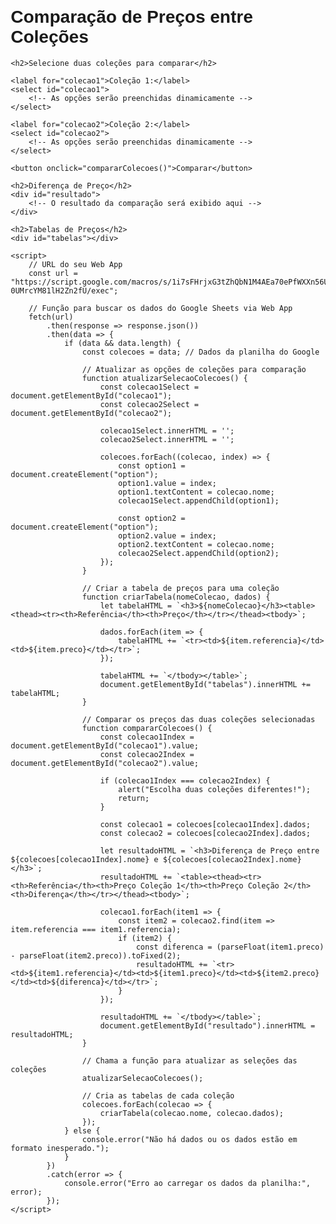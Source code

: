 <!DOCTYPE html>
<html lang="pt-br">
<head>
    <meta charset="UTF-8">
    <meta name="viewport" content="width=device-width, initial-scale=1.0">
    <title>Comparação de Preços - Coleções</title>
    <style>
        body {
            font-family: Arial, sans-serif;
            margin: 20px;
        }
        table {
            width: 100%;
            border-collapse: collapse;
            margin-top: 20px;
        }
        table, th, td {
            border: 1px solid black;
        }
        th, td {
            padding: 8px;
            text-align: center;
        }
        select, button {
            padding: 10px;
            margin: 10px;
        }
    </style>
</head>
<body>
    <h1>Comparação de Preços entre Coleções</h1>

    <h2>Selecione duas coleções para comparar</h2>

    <label for="colecao1">Coleção 1:</label>
    <select id="colecao1">
        <!-- As opções serão preenchidas dinamicamente -->
    </select>

    <label for="colecao2">Coleção 2:</label>
    <select id="colecao2">
        <!-- As opções serão preenchidas dinamicamente -->
    </select>

    <button onclick="compararColecoes()">Comparar</button>

    <h2>Diferença de Preço</h2>
    <div id="resultado">
        <!-- O resultado da comparação será exibido aqui -->
    </div>

    <h2>Tabelas de Preços</h2>
    <div id="tabelas"></div>

    <script>
        // URL do seu Web App
        const url = "https://script.google.com/macros/s/1i7sFHrjxG3tZhQbN1M4AEa70ePfWXXn56UzOia-0UMrcYM81lH2Zn2fU/exec";

        // Função para buscar os dados do Google Sheets via Web App
        fetch(url)
            .then(response => response.json())
            .then(data => {
                if (data && data.length) {
                    const colecoes = data; // Dados da planilha do Google

                    // Atualizar as opções de coleções para comparação
                    function atualizarSelecaoColecoes() {
                        const colecao1Select = document.getElementById("colecao1");
                        const colecao2Select = document.getElementById("colecao2");

                        colecao1Select.innerHTML = '';
                        colecao2Select.innerHTML = '';

                        colecoes.forEach((colecao, index) => {
                            const option1 = document.createElement("option");
                            option1.value = index;
                            option1.textContent = colecao.nome;
                            colecao1Select.appendChild(option1);

                            const option2 = document.createElement("option");
                            option2.value = index;
                            option2.textContent = colecao.nome;
                            colecao2Select.appendChild(option2);
                        });
                    }

                    // Criar a tabela de preços para uma coleção
                    function criarTabela(nomeColecao, dados) {
                        let tabelaHTML = `<h3>${nomeColecao}</h3><table><thead><tr><th>Referência</th><th>Preço</th></tr></thead><tbody>`;
                        
                        dados.forEach(item => {
                            tabelaHTML += `<tr><td>${item.referencia}</td><td>${item.preco}</td></tr>`;
                        });

                        tabelaHTML += `</tbody></table>`;
                        document.getElementById("tabelas").innerHTML += tabelaHTML;
                    }

                    // Comparar os preços das duas coleções selecionadas
                    function compararColecoes() {
                        const colecao1Index = document.getElementById("colecao1").value;
                        const colecao2Index = document.getElementById("colecao2").value;

                        if (colecao1Index === colecao2Index) {
                            alert("Escolha duas coleções diferentes!");
                            return;
                        }

                        const colecao1 = colecoes[colecao1Index].dados;
                        const colecao2 = colecoes[colecao2Index].dados;

                        let resultadoHTML = `<h3>Diferença de Preço entre ${colecoes[colecao1Index].nome} e ${colecoes[colecao2Index].nome}</h3>`;
                        resultadoHTML += `<table><thead><tr><th>Referência</th><th>Preço Coleção 1</th><th>Preço Coleção 2</th><th>Diferença</th></tr></thead><tbody>`;

                        colecao1.forEach(item1 => {
                            const item2 = colecao2.find(item => item.referencia === item1.referencia);
                            if (item2) {
                                const diferenca = (parseFloat(item1.preco) - parseFloat(item2.preco)).toFixed(2);
                                resultadoHTML += `<tr><td>${item1.referencia}</td><td>${item1.preco}</td><td>${item2.preco}</td><td>${diferenca}</td></tr>`;
                            }
                        });

                        resultadoHTML += `</tbody></table>`;
                        document.getElementById("resultado").innerHTML = resultadoHTML;
                    }

                    // Chama a função para atualizar as seleções das coleções
                    atualizarSelecaoColecoes();

                    // Cria as tabelas de cada coleção
                    colecoes.forEach(colecao => {
                        criarTabela(colecao.nome, colecao.dados);
                    });
                } else {
                    console.error("Não há dados ou os dados estão em formato inesperado.");
                }
            })
            .catch(error => {
                console.error("Erro ao carregar os dados da planilha:", error);
            });
    </script>
</body>
</html>
